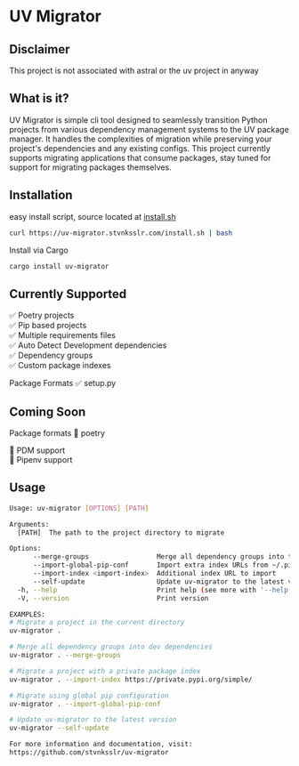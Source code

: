 # UV Migrator

## Disclaimer

This project is not associated with astral or the uv project in anyway

## What is it?

UV Migrator is simple cli tool designed to seamlessly transition Python projects from various dependency management systems to the UV package manager. 
It handles the complexities of migration while preserving your project's dependencies and any existing configs. This project currently supports migrating
applications that consume packages, stay tuned for support for migrating packages themselves.

## Installation

easy install script, source located at [install.sh](https://github.com/stvnksslr/uv-migrator/blob/main/install.sh)

```sh
curl https://uv-migrator.stvnksslr.com/install.sh | bash
```

Install via Cargo

```sh
cargo install uv-migrator
```

## Currently Supported

✅ Poetry projects  
✅ Pip based projects  
✅ Multiple requirements files  
✅ Auto Detect Development dependencies  
✅ Dependency groups  
✅ Custom package indexes  

Package Formats
  ✅ setup.py

## Coming Soon

Package formats
  🔄 poetry

🔄 PDM support  
🔄 Pipenv support  

## Usage

```sh
Usage: uv-migrator [OPTIONS] [PATH]

Arguments:
  [PATH]  The path to the project directory to migrate

Options:
      --merge-groups                 Merge all dependency groups into the dev group
      --import-global-pip-conf       Import extra index URLs from ~/.pip/pip.conf
      --import-index <import-index>  Additional index URL to import
      --self-update                  Update uv-migrator to the latest version
  -h, --help                         Print help (see more with '--help')
  -V, --version                      Print version

EXAMPLES:
# Migrate a project in the current directory
uv-migrator .

# Merge all dependency groups into dev dependencies
uv-migrator . --merge-groups

# Migrate a project with a private package index
uv-migrator . --import-index https://private.pypi.org/simple/

# Migrate using global pip configuration
uv-migrator . --import-global-pip-conf

# Update uv-migrator to the latest version
uv-migrator --self-update

For more information and documentation, visit:
https://github.com/stvnksslr/uv-migrator
```
